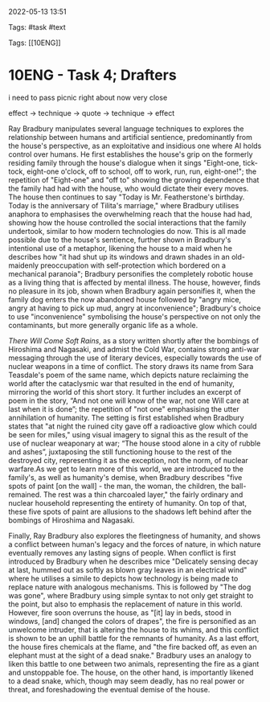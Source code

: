 2022-05-13 13:51

Tags: #task #text

Tags: [[10ENG]]

# 10ENG - Task 4; Drafters
i need to pass picnic right about now very close

effect -> technique -> quote -> technique -> effect

Ray Bradbury manipulates several language techniques to explores the relationship between humans and artificial sentience, predominantly from the house's perspective, as an exploitative and insidious one where AI holds control over humans. He first establishes the house's grip on the formerly residing family through the house's dialogue when it sings "Eight-one, tick-tock, eight-one o'clock, off to school, off to work, run, run, eight-one!"; the repetition of "Eight-one" and "off to" showing the growing dependence that the family had had with the house, who would dictate their every moves. The house then continues to say "Today is Mr. Featherstone's birthday. Today is the anniversary of Tilita's marriage," where Bradbury utilises anaphora to emphasises the overwhelming reach that the house had had, showing how the house controlled the social interactions that the family undertook, similar to how modern technologies do now. This is all made possible due to the house's sentience, further shown in Bradbury's intentional use of a metaphor, likening the house to a maid when he describes how "it had shut up its windows and drawn shades in an old-maidenly preoccupation with self-protection which bordered on a mechanical paranoia"; Bradbury personifies the completely robotic house as a living thing that is affected by mental illness. The house, however, finds no pleasure in its job, shown when Bradbury again personifies it, when the family dog enters the now abandoned house followed by "angry mice, angry at having to pick up mud, angry at inconvenience"; Bradbury's choice to use "inconvenience" symbolising the house's perspective on not only the contaminants, but more generally organic life as a whole.

*There Will Come Soft Rains*, as a story written shortly after the bombings of Hiroshima and Nagasaki, and admist the Cold War, contains strong anti-war messaging through the use of literary devices, especially towards the use of nuclear weapons in a time of conflict. The story draws its name from Sara Teasdale's poem of the same name, which depicts nature reclaiming the world after the cataclysmic war that resulted in the end of humanity, mirroring the world of this short story. It further includes an excerpt of poem in the story, “And not one will know of the war, not one Will care at last when it is done”; the repetition of "not one" emphasising the utter annihilation of humanity. The setting is first established when Bradbury states that "at night the ruined city gave off a radioactive glow which could be seen for miles," using visual imagery to signal this as the result of the use of nuclear weaponary at war; “The house stood alone in a city of rubble and ashes”, juxtaposing the still functioning house to the rest of the destroyed city, representing it as the exception, not the norm, of nuclear warfare.As we get to learn more of this world, we are introduced to the family's, as well as humanity's demise, when Bradbury describes "five spots of paint [on the wall] - the man, the woman, the children, the ball- remained. The rest was a thin charcoaled layer," the fairly ordinary and nuclear household representing the entirety of humanity. On top of that, these five spots of paint are allusions to the shadows left behind after the bombings of Hiroshima and Nagasaki.

Finally, Ray Bradbury also explores the fleetingness of humanity, and shows a conflict between human's legacy and the forces of nature, in which nature eventually removes any lasting signs of people. When conflict is first introduced by Bradbury when he describes mice "Delicately sensing decay at last, hummed out as softly as blown gray leaves in an electrical wind" where he utilises a simile to depicts how technology is being made to replace nature with analogous mechanisms. This is followed by "The dog was gone", where Bradbury using simple syntax to not only get straight to the point, but also to emphasis the replacement of nature in this world. However, fire soon overruns the house, as "[it] lay in beds, stood in windows, [and] changed the colors of drapes", the fire is personified as an unwelcome intruder, that is altering the house to its whims, and this conflict is shown to be an uphill battle for the remnants of humanity. As a last effort, the house fires chemicals at the flame, and "the fire backed off, as even an elephant must at the sight of a dead snake." Bradbury uses an analogy to liken this battle to one between two animals, representing the fire as a giant and unstoppable foe. The house, on the other hand, is importantly likened to a dead snake, which, though may seem deadly, has no real power or threat, and foreshadowing the eventual demise of the house.